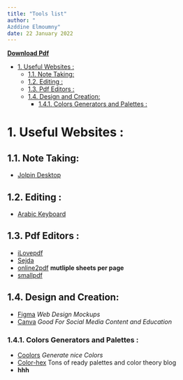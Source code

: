 ```yaml
---
title: "Tools list"
author: "
Azddine Elmoumny"
date: 22 January 2022
---
```


<div style="display:none;">

<link type="text/css" rel="stylesheet" href="style.css">

</div>

**[Download Pdf](./README.pdf)**
- [1. Useful Websites :](#1-useful-websites-)
  - [1.1. Note Taking:](#11-note-taking)
  - [1.2. Editing :](#12-editing-)
  - [1.3. Pdf Editors :](#13-pdf-editors-)
  - [1.4. Design and Creation:](#14-design-and-creation)
    - [1.4.1. Colors Generators and Palettes :](#141-colors-generators-and-palettes-)

# 1. Useful Websites :
## 1.1. Note Taking:
* [Jolpin Desktop](https://joplinapp.org)
## 1.2. Editing :
* [Arabic Keyboard](https://www.clavier-arab.org/arabic-keyboard/#)


## 1.3. Pdf Editors :

* [iLovepdf](https://ilovepdf.com)
* [Sejda](https://sejda.com)
* [online2pdf](https://online2pdf.com/multiple-pages-per-sheet) **mutliple sheets per page**
* [smallpdf](https://smallpdf.com)

## 1.4. Design and Creation:

* [Figma](https://www.figma.com/) *Web Design Mockups*
* [Canva](https://canva.com) *Good For Social Media Content and Education*


### 1.4.1. Colors Generators and Palettes :
* [Coolors](https://coolors.co) *Generate nice Colors*
* [Color-hex](https://www.color-hex.com) Tons of ready palettes and color theory blog
* **hhh**